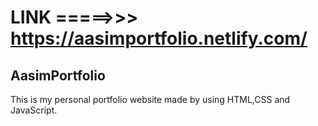 # LINK =====>>>  https://aasimportfolio.netlify.com/

## AasimPortfolio
This is my personal portfolio website made by using HTML,CSS and JavaScript.
